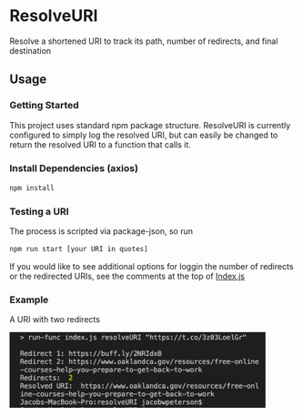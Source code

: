 # ResolveURI
Resolve a shortened URI to track its path, number of redirects, and final destination

## Usage

### Getting Started
This project uses standard npm package structure. ResolveURI is currently configured to simply log the resolved URI, but can easily be changed to return the resolved URI to a function that calls it.

### Install Dependencies (axios)
```bash
npm install
```

### Testing a URI
The process is scripted via package-json, so run
```bash
npm run start [your URI in quotes]
```

If you would like to see additional options for loggin the number of redirects or the redirected URIs, see the comments at the top of [Index.js](https://github.com/JacobWPeterson/resolveURI/blob/main/index.js)

### Example
A URI with two redirects

<img src="https://github.com/JacobWPeterson/resolveURI/blob/main/example.png" alt="example with two redirects" width=450px/>
